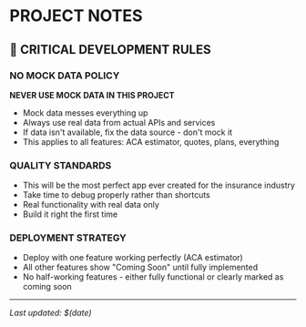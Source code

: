# PROJECT NOTES

## 🚨 CRITICAL DEVELOPMENT RULES

### NO MOCK DATA POLICY
**NEVER USE MOCK DATA IN THIS PROJECT**
- Mock data messes everything up
- Always use real data from actual APIs and services
- If data isn't available, fix the data source - don't mock it
- This applies to all features: ACA estimator, quotes, plans, everything

### QUALITY STANDARDS
- This will be the most perfect app ever created for the insurance industry
- Take time to debug properly rather than shortcuts
- Real functionality with real data only
- Build it right the first time

### DEPLOYMENT STRATEGY
- Deploy with one feature working perfectly (ACA estimator)
- All other features show "Coming Soon" until fully implemented
- No half-working features - either fully functional or clearly marked as coming soon

---
*Last updated: $(date)*
